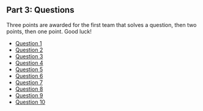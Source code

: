## Part 3: Questions
Three points are awarded for the first team that solves a question, then two points,
then one point. Good luck!
  * [Question 1](https://jc-sot.github.io/rally_2023/questions/q1)
  * [Question 2](https://jc-sot.github.io/rally_2023/questions/q2)
  * [Question 3](https://jc-sot.github.io/rally_2023/questions/q3)
  * [Question 4](https://jc-sot.github.io/rally_2023/questions/q4)
  * [Question 5](https://jc-sot.github.io/rally_2023/questions/q5)
  * [Question 6](https://jc-sot.github.io/rally_2023/questions/q6)
  * [Question 7](https://jc-sot.github.io/rally_2023/questions/q7)
  * [Question 8](https://jc-sot.github.io/rally_2023/questions/q8)
  * [Question 9](https://jc-sot.github.io/rally_2023/questions/q9)
  * [Question 10](https://jc-sot.github.io/rally_2023/questions/q10)

